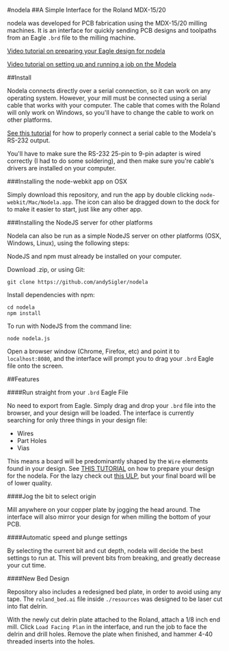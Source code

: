 #nodela
##A Simple Interface for the Roland MDX-15/20

nodela was developed for PCB fabrication using the MDX-15/20 milling machines. It is an interface for quickly sending PCB designs and toolpaths from an Eagle `.brd` file to the milling machine.

[Video tutorial on preparing your Eagle design for nodela](https://vimeo.com/119003450)

[Video tutorial on setting up and running a job on the Modela](https://vimeo.com/119725323)

##Install

Nodela connects directly over a serial connection, so it can work on any operating system. However, your mill must be connected using a serial cable that works with your computer. The cable that comes with the Roland will only work on Windows, so you'll have to change the cable to work on other platforms.

[See this tutorial](http://progmatter.com/drupal/?q=node/2) for how to properly connect a serial cable to the Modela's RS-232 output.

You'll have to make sure the RS-232 25-pin to 9-pin adapter is wired correctly (I had to do some soldering), and then make sure you're cable's drivers are installed on your computer.

###Installing the node-webkit app on OSX

Simply download this repository, and run the app by double clicking `node-webkit/Mac/Nodela.app`. The icon can also be dragged down to the dock for to make it easier to start, just like any other app.

###Installing the NodeJS server for other platforms

Nodela can also be run as a simple NodeJS server on other platforms (OSX, Windows, Linux), using the following steps:

NodeJS and npm must already be installed on your computer.

Download  .zip, or using Git:
```
git clone https://github.com/andySigler/nodela
```
Install dependencies with npm:
```
cd nodela
npm install
```
To run with NodeJS from the command line:
```
node nodela.js
```
Open a browser window (Chrome, Firefox, etc) and point it to `localhost:8080`, and the interface will prompt you to drag your `.brd` Eagle file onto the screen.

##Features

####Run straight from your `.brd` Eagle File

No need to export from Eagle. Simply drag and drop your `.brd` file into the browser, and your design will be loaded. The interface is currently searching for only three things in your design file:

 - Wires
 - Part Holes
 - Vias

This means a board will be predominantly shaped by the `Wire` elements found in your design. See [THIS TUTORIAL](https://vimeo.com/119003450) on how to prepare your design for the nodela. For the lazy check out [this ULP](http://mlab.taik.fi/paja/?p=1874), but your final board will be of lower quality.

####Jog the bit to select origin

Mill anywhere on your copper plate by jogging the head around. The interface will also mirror your design for when milling the bottom of your PCB.

####Automatic speed and plunge settings

By selecting the current bit and cut depth, nodela will decide the best settings to run at. This will prevent bits from breaking, and greatly decrease your cut time.

####New Bed Design

Repository also includes a redesigned bed plate, in order to avoid using any tape. The `roland_bed.ai` file inside `./resources` was designed to be laser cut into flat delrin.

With the newly cut delrin plate attached to the Roland, attach a 1/8 inch end mill. Click `Load Facing Plan` in the interface, and run the job to face the delrin and drill holes. Remove the plate when finished, and hammer 4-40 threaded inserts into the holes.